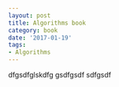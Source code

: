 ```yaml
---
layout: post
title: Algorithms book
category: book
date: '2017-01-19'
tags:
- Algorithms
---
```


dfgsdfglskdfg
gsdfgsdf
sdfgsdf